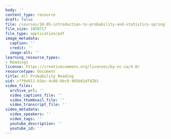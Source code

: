 ```yaml
---
body: ''
content_type: resource
draft: false
file: /courses/18-05-introduction-to-probability-and-statistics-spring-2022/mit18_05_s22_probability.pdf
file_size: 1858717
file_type: application/pdf
image_metadata:
  caption: ''
  credit: ''
  image-alt: ''
learning_resource_types:
- Readings
license: https://creativecommons.org/licenses/by-nc-sa/4.0/
resourcetype: Document
title: All Probability Reading
uid: cff6e911-b3ac-4c86-bbc9-405b81df42b1
video_files:
  archive_url: ''
  video_captions_file: ''
  video_thumbnail_file: ''
  video_transcript_file: ''
video_metadata:
  video_speakers: ''
  video_tags: ''
  youtube_description: ''
  youtube_id: ''
---
```

